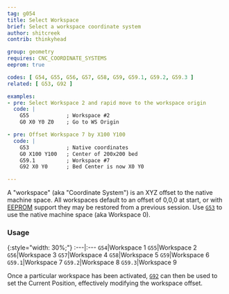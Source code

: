```yaml
---
tag: g054
title: Select Workspace
brief: Select a workspace coordinate system
author: shitcreek
contrib: thinkyhead

group: geometry
requires: CNC_COORDINATE_SYSTEMS
eeprom: true

codes: [ G54, G55, G56, G57, G58, G59, G59.1, G59.2, G59.3 ]
related: [ G53, G92 ]

examples:
- pre: Select Workspace 2 and rapid move to the workspace origin
  code: |
    G55            ; Workspace #2
    G0 X0 Y0 Z0    ; Go to WS Origin

- pre: Offset Workspace 7 by X100 Y100
  code: |
    G53            ; Native coordinates
    G0 X100 Y100   ; Center of 200x200 bed
    G59.1          ; Workspace #7
    G92 X0 Y0      ; Bed Center is now X0 Y0

---
```


A "workspace" (aka "Coordinate System") is an XYZ offset to the native machine space. All workspaces default to an offset of 0,0,0 at start, or with [EEPROM](/docs/features/eeprom.html) support they may be restored from a previous session. Use [`G53`](/docs/gcode/G053.html) to use the native machine space (aka Workspace 0).

<h3>Usage</h3>

{:style="width: 30%;"}
:---|:---
`G54`|Workspace 1
`G55`|Workspace 2
`G56`|Workspace 3
`G57`|Workspace 4
`G58`|Workspace 5
`G59`|Workspace 6
`G59.1`|Workspace 7
`G59.2`|Workspace 8
`G59.3`|Workspace 9

Once a particular workspace has been activated, [`G92`](/docs/gcode/G092.html) can then be used to set the Current Position, effectively modifying the workspace offset.
